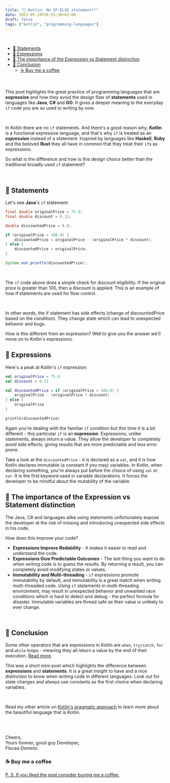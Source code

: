 ```yaml
---
title: "🌿 Kotlin: No IF-ELSE statement?!"
date: 2023-05-19T16:53:30+03:00
draft: false
tags: ["kotlin", "programming-languages"]
---
```


</br>

- [📜 Statements](#-statements)
- [🧮 Expressions](#-expressions)
- [🧘 The importance of the Expression vs Statement distinction](#-the-importance-of-the-expression-vs-statement-distinction)
- [📝 Conclusion](#-conclusion)
  - [☕ Buy me a coffee](#-buy-me-a-coffee)

</br>

This post highlights the great practice of programming languages that are **expressive** and how they avoid the design flaw of **statements** used in languages like **Java**, **C#** and **GO**. It gives a deeper meaning to the everyday `if` code you are so used to writing by now.

</br>

In Kotlin there are no `if` statements. And there's a good reason why. **Kotlin** is a functional expressive language, and that's why `if` is treated as an ***expression*** instead of a statement. Inspired by languages like **Haskell**, **Ruby** and the beloved **Rust** they all have in common that they treat their `if`s as expressions.

So what is the difference and how is this design choice better than the traditional broadly used `if` statement?

</br>


## 📜 Statements

Let's see **Java**'s `if` statement:

```java
final double originalPrice = 75.0;
final double discount = 0.15;

double discountedPrice = 0.0;

if (originalPrice > 100.0) {
    discountedPrice = originalPrice - (originalPrice * discount);
} else {
    discountedPrice = originalPrice;
}

System.out.println(discountedPrice);
```

</br>

The `if` code above does a simple check for discount eligibility. If the original price is greater than 100, then a discount is applied. This is an example of how if statements are used for flow control. 

</br>

In other words, the if statement has side effects (change of discountedPrice based on the condition). They change state which can lead to unexpected behavior and bugs.

How is this different from an expression? Well to give you the answer we'll move on to Kotlin's expressions.

## 🧮 Expressions

Here's a peak at Kotlin's `if` expression:

```kotlin
val originalPrice = 75.0
val discount = 0.15

val discountedPrice = if (originalPrice > 100.0) {
    originalPrice - (originalPrice * discount)
} else {
    originalPrice
}

println(discountedPrice)
```

Again you're dealing with the familiar `if` condition but this time it is a bit different - this particular `if` is an **expression**. Expressions, unlike statements, always return a value. They allow the developer to completely avoid side effects, giving results that are more predictable and less error prone. 

Take a look at the `discountedPrice` - it is declared as a `val`, and it is how Kotlin declares immutable (a constant if you may) variables. In Kotlin, when declaring something, you're always put before the choice of using `val` or `var`. It is the first keyword used in variable declarations. It forces the developer to be mindful about the mutability of the variable.

## 🧘 The importance of the Expression vs Statement distinction

The Java, C# and languages alike using statements unfortunately expose the developer at the risk of missing and introducing unexpected side effects in his code.

How does this improve your code? 

- **Expressions Improve Redability** - It makes it easier to read and understand the code.
- **Expressions Give Predictable Outcomes** - The last thing you want to do when writing code is to guess the results. By returning a result, you can completely avoid modifying states or values.
- **Immutability and Multi-threading** - `if` expressions promote immutability by default, and immutability is a great match when writing multi-threaded code. Using `if` statements in mutli-threading environment, may result in unexpected behavior and unwanted race conditions which is hard to detect and debug - the perfect formula for disaster. Immutable variables are thread safe as their value is unlikely to ever change.

<br/>

## 📝 Conclusion

Some other operators that are expressions in Kotlin are `when`, `try/catch`, `for` and `while` loops - meaning they all return a value by the end of their execution. [Read more](https://kotlinlang.org/docs/control-flow.html).

This was a short mini-post which highlights the difference between **expressions** and **statements**. It is a great insight to have and a nice distinction to know when writing code in different languages. Look out for state changes and always use constants as the first choice when declaring variables.

<br/>

Read my other article on [Kotlin's pragmatic approach](http://localhost:1313/posts/kotlin-intro/) to learn more about the beautiful language that is Kotlin.


<br/>
<br/>

Cheers,\
Yours forever, good guy Developer,\
Flocea Dominic.

### ☕ Buy me a coffee
[P. S. If you liked the post consider buying me a coffee.](https://www.buymeacoffee.com/domeenodev)
